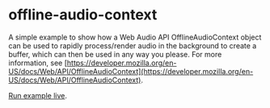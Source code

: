 # offline-audio-context
A simple example to show how a Web Audio API OfflineAudioContext object can be used to rapidly process/render audio in the background to create a buffer, which can then be used in any way you please. For more information, see [https://developer.mozilla.org/en-US/docs/Web/API/OfflineAudioContext](https://developer.mozilla.org/en-US/docs/Web/API/OfflineAudioContext).

[Run example live](http://mdn.github.io/offline-audio-context/).
